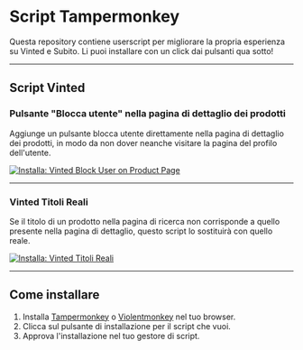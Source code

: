 # Script Tampermonkey

Questa repository contiene userscript per migliorare la propria esperienza su Vinted e Subito. Li puoi installare con un click dai pulsanti qua sotto!

---

## Script Vinted

### Pulsante "Blocca utente" nella pagina di dettaglio dei prodotti

Aggiunge un pulsante blocca utente direttamente nella pagina di dettaglio dei prodotti, in modo da non dover neanche visitare la pagina del profilo dell'utente.

[![Installa: Vinted Block User on Product Page](https://img.shields.io/badge/Install-UserScript-brightgreen?style=for-the-badge&logo=addthis)](https://raw.githubusercontent.com/duckyb/UserScripts/main/vinted__block-button.js)

---

### Vinted Titoli Reali

Se il titolo di un prodotto nella pagina di ricerca non corrisponde a quello presente nella pagina di dettaglio, questo script lo sostituirà con quello reale.

[![Installa: Vinted Titoli Reali](https://img.shields.io/badge/Install-UserScript-brightgreen?style=for-the-badge&logo=addthis)](https://raw.githubusercontent.com/duckyb/UserScripts/main/vinted__real-titles.js)

---

## Come installare

1. Installa [Tampermonkey](https://www.tampermonkey.net/) o [Violentmonkey](https://violentmonkey.github.io/) nel tuo browser.
2. Clicca sul pulsante di installazione per il script che vuoi.
3. Approva l'installazione nel tuo gestore di script.
